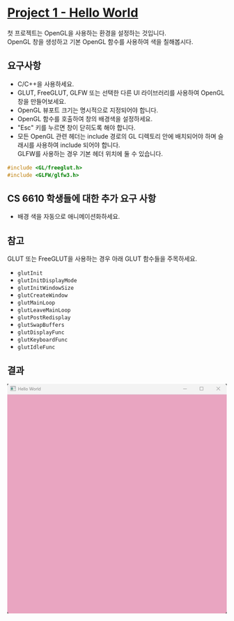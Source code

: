 # [Project 1 - Hello World](https://graphics.cs.utah.edu/courses/cs6610/spring2021/?prj=1)
첫 프로젝트는 OpenGL을 사용하는 환경을 설정하는 것입니다. <br>
OpenGL 창을 생성하고 기본 OpenGL 함수를 사용하여 색을 칠해봅시다.

## 요구사항
* C/C++을 사용하세요.
* GLUT, FreeGLUT, GLFW 또는 선택한 다른 UI 라이브러리를 사용하여 OpenGL 창을 만들어보세요.
* OpenGL 뷰포트 크기는 명시적으로 지정되어야 합니다.
* OpenGL 함수를 호출하여 창의 배경색을 설정하세요.
* "Esc" 키를 누르면 창이 닫히도록 해야 합니다.
* 모든 OpenGL 관련 헤더는 include 경로의 GL 디렉토리 안에 배치되어야 하며 슬래시를 사용하여 include 되어야 합니다.<br>
GLFW를 사용하는 경우 기본 헤더 위치에 둘 수 있습니다.
```cpp
#include <GL/freeglut.h>
#include <GLFW/glfw3.h>
```

## CS 6610 학생들에 대한 추가 요구 사항
* 배경 색을 자동으로 애니메이션화하세요.

## 참고
GLUT 또는 FreeGLUT을 사용하는 경우 아래 GLUT 함수들을 주목하세요.
* `glutInit`
* `glutInitDisplayMode`
* `glutInitWindowSize`
* `glutCreateWindow`
* `glutMainLoop`
* `glutLeaveMainLoop`
* `glutPostRedisplay`
* `glutSwapBuffers`
* `glutDisplayFunc`
* `glutKeyboardFunc`
* `glutIdleFunc`

## 결과
<div align=center> 
<img src="./img/result.gif">
</div>
